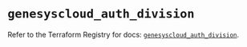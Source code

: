# `genesyscloud_auth_division`

Refer to the Terraform Registry for docs: [`genesyscloud_auth_division`](https://registry.terraform.io/providers/mypurecloud/genesyscloud/1.70.0/docs/resources/auth_division).
